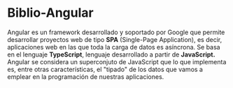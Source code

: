 # Biblio-Angular

Angular es un framework desarrollado y soportado por Google que permite desarrollar proyectos web de tipo **SPA** (Single-Page Application), es decir, aplicaciones web en las que toda la carga de datos es asíncrona. Se basa en el lenguaje **TypeScript**, lenguaje desarrollado a partir de **JavaScript.** Angular se considera un superconjuto de JavaScript que lo que implementa es, entre otras características, el "tipado" de los datos que vamos a emplear en la programación de nuestras aplicaciones.
